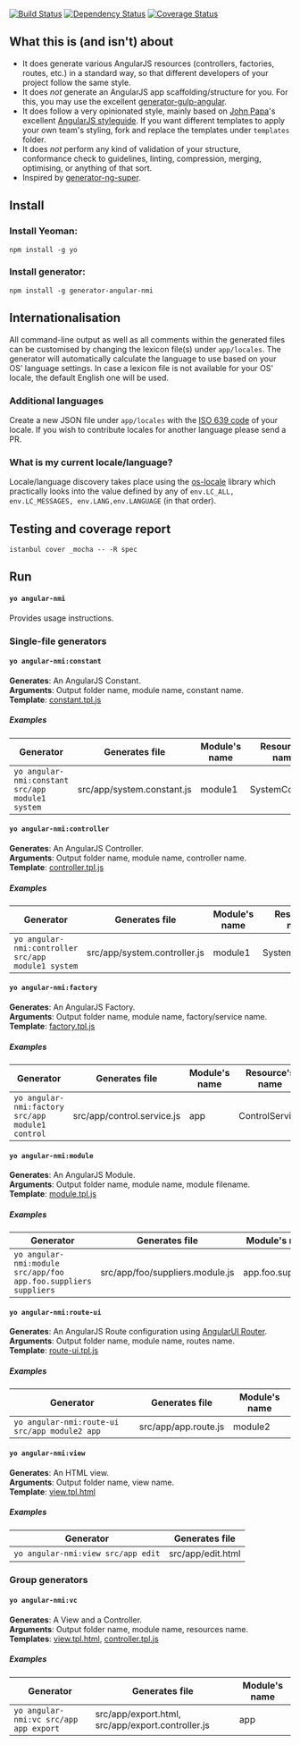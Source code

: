 [![Build Status](https://travis-ci.org/NMichas/yeoman-generator-angular-nmi.svg?branch=master)](https://travis-ci.org/NMichas/yeoman-generator-angular-nmi)
[![Dependency Status](https://gemnasium.com/NMichas/yeoman-generator-angular-nmi.svg)](https://gemnasium.com/NMichas/yeoman-generator-angular-nmi)
[![Coverage Status](https://coveralls.io/repos/github/NMichas/yeoman-generator-angular-nmi/badge.svg?branch=master)](https://coveralls.io/github/NMichas/yeoman-generator-angular-nmi?branch=master)  

## What this is (and isn't) about
* It does generate various AngularJS resources (controllers, factories, routes, etc.) in a
standard way, so that different developers of your project follow the
same style.
* It does *not* generate an AngularJS app scaffolding/structure for you. For this,
you may use the excellent [generator-gulp-angular](https://github.com/Swiip/generator-gulp-angular).
* It does follow a very opinionated style, mainly based on [John Papa](https://github.com/johnpapa)'s excellent
[AngularJS styleguide](https://github.com/johnpapa/angular-styleguide). If you want
different templates to apply your own team's styling, fork and replace the templates
under `templates` folder.
* It does *not* perform any kind of validation of your structure, conformance check to
guidelines, linting, compression, merging, optimising, or anything of that sort.
* Inspired by [generator-ng-super](https://github.com/jshipster/generator-ng-super).

## Install

### Install Yeoman:
```
npm install -g yo
```

### Install generator:
```
npm install -g generator-angular-nmi
```

## Internationalisation
All command-line output as well as all comments within the generated files can be
customised by changing the lexicon file(s) under `app/locales`. The generator will
automatically calculate the language to use based on your OS' language settings.
In case a lexicon file is not available for your OS' locale, the default English
one will be used.
### Additional languages
Create a new JSON file under `app/locales` with the
[ISO 639 code](https://en.wikipedia.org/wiki/List_of_ISO_639-1_codes) of your
locale. If you wish to contribute locales for another language please
send a PR.
### What is my current locale/language?
Locale/language discovery takes place using the
[os-locale](https://github.com/sindresorhus/os-locale) library which practically
looks into the value defined by any of
`env.LC_ALL, env.LC_MESSAGES, env.LANG,env.LANGUAGE` (in that order).

## Testing and coverage report
`istanbul cover _mocha -- -R spec`

## Run
#### `yo angular-nmi`
Provides usage instructions.

### Single-file generators


#### `yo angular-nmi:constant`
__Generates__: An AngularJS Constant.  
__Arguments__: Output folder name, module name, constant name.    
__Template__: [constant.tpl.js](templates/constant.tpl.js)

##### Examples
| Generator | Generates file | Module's name | Resource's name |
| --------- | -------------- | ------------- | --------------- |
| `yo angular-nmi:constant src/app module1 system` | src/app/system.constant.js | module1 | SystemConstant |


#### `yo angular-nmi:controller`
__Generates__: An AngularJS Controller.  
__Arguments__: Output folder name, module name, controller name.  
__Template__: [controller.tpl.js](templates/controller.tpl.js)

##### Examples
| Generator | Generates file | Module's name | Resource's name |
| --------- | -------------- | ------------- | --------------- |
| `yo angular-nmi:controller src/app module1 system` | src/app/system.controller.js | module1 | SystemController |


#### `yo angular-nmi:factory`
__Generates__: An AngularJS Factory.  
__Arguments__: Output folder name, module name, factory/service name.    
__Template__: [factory.tpl.js](templates/factory.tpl.js)

##### Examples
| Generator | Generates file | Module's name | Resource's name |
| --------- | -------------- | ------------- | --------------- |
| `yo angular-nmi:factory src/app module1 control` | src/app/control.service.js | app | ControlService |


#### `yo angular-nmi:module`
__Generates__: An AngularJS Module.  
__Arguments__: Output folder name, module name, module filename.  
__Template__: [module.tpl.js](templates/module.tpl.js)

##### Examples
| Generator | Generates file | Module's name |
| --------- | -------------- | ------------- |
| `yo angular-nmi:module src/app/foo app.foo.suppliers suppliers` | src/app/foo/suppliers.module.js | app.foo.suppliers |


#### `yo angular-nmi:route-ui`
__Generates__: An AngularJS Route configuration using [AngularUI Router](https://github.com/angular-ui/ui-router).  
__Arguments__: Output folder name, module name, routes name.  
__Template__: [route-ui.tpl.js](templates/route-ui.tpl.js)

##### Examples
| Generator | Generates file | Module's name |
| --------- | -------------- | ------------- |
| `yo angular-nmi:route-ui src/app module2 app` | src/app/app.route.js | module2 |


#### `yo angular-nmi:view`
__Generates__: An HTML view.  
__Arguments__: Output folder name, view name.      
__Template__: [view.tpl.html](templates/view.tpl.html)

##### Examples
| Generator | Generates file |
| --------- | -------------- |
| `yo angular-nmi:view src/app edit` | src/app/edit.html |


### Group generators
#### `yo angular-nmi:vc`
__Generates__: A View and a Controller.  
__Arguments__: Output folder name, module name, resources name.    
__Templates__: [view.tpl.html](templates/view.tpl.html), [controller.tpl.js](templates/controller.tpl.js)

##### Examples
| Generator | Generates file | Module's name |
| --------- | -------------- | ------------- |
| `yo angular-nmi:vc src/app app export` | src/app/export.html, src/app/export.controller.js | app |
